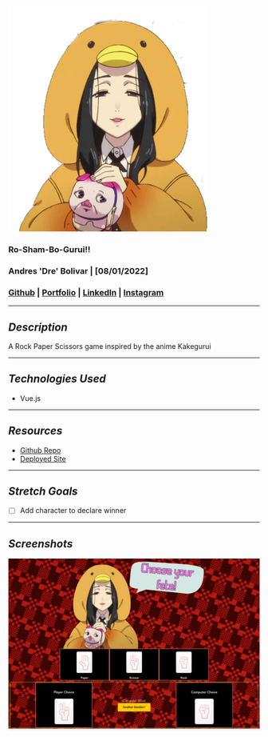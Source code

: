 ![Image](src/assets/uru.png)
### **Ro-Sham-Bo-Gurui!!**
### Andres 'Dre' Bolivar | [08/01/2022]
### [Github](http://www.github.com/drebolivar) | [Portfolio](http://drebolivar.github.io/portfolio) | [LinkedIn](http://www.linkedin.com/in/drebolivar) | [Instagram](http://www.instagram.com/dredose) 
---
## **_Description_**
A Rock Paper Scissors game inspired by the anime Kakegurui

---
## **_Technologies Used_**
- Vue.js

---
## **_Resources_**
- [Github Repo](https://github.com/drebolivar/Ro-Sham-Bo-Gurui)
- [Deployed Site](https://roshambogurui.netlify.app/)

---
## **_Stretch Goals_**
- [ ] Add character to declare winner

---
## **_Screenshots_**
![Image](src/assets/roshambogurui.png)

